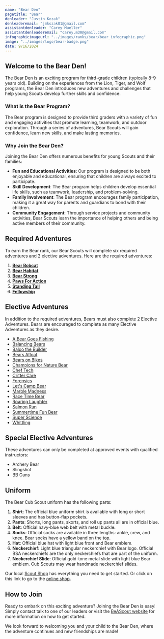 ```yaml
---
name: "Bear Den"
pagetitle: "Bear"
denleader: "Justin Kozak"
denleaderemail: "jmkozak81@gmail.com"
assistantdenleader: "Carey Mueller"
assistantdenleaderemail: "carey.m30@gmail.com"
infographicimageurl: "../images/ranks/bear/bear_infographic.png"
image: "../images/logo/bear-badge.png"
date: 9/16/2024
---
```

## Welcome to the Bear Den!

The Bear Den is an exciting program for third-grade children (typically 8-9 years old). Building on the experiences from the Lion, Tiger, and Wolf programs, the Bear Den introduces new adventures and challenges that help young Scouts develop further skills and confidence.

### What is the Bear Program?

The Bear program is designed to provide third graders with a variety of fun and engaging activities that promote learning, teamwork, and outdoor exploration. Through a series of adventures, Bear Scouts will gain confidence, learn new skills, and make lasting memories.

### Why Join the Bear Den?

Joining the Bear Den offers numerous benefits for young Scouts and their families:

- **Fun and Educational Activities**: Our program is designed to be both enjoyable and educational, ensuring that children are always excited to participate.
- **Skill Development**: The Bear program helps children develop essential life skills, such as teamwork, leadership, and problem-solving.
- **Family Involvement**: The Bear program encourages family participation, making it a great way for parents and guardians to bond with their children.
- **Community Engagement**: Through service projects and community activities, Bear Scouts learn the importance of helping others and being active members of their community.

## Required Adventures

To earn the Bear rank, our Bear Scouts will complete six required adventures and 2 elective adventures. Here are the required adventures:

1. [**Bear Bobcat**](https://www.scouting.org/cub-scout-adventures/bobcat-bear/)
2. [**Bear Habitat**](https://www.scouting.org/cub-scout-adventures/bear-habitat/)
3. [**Bear Strong**](https://www.scouting.org/cub-scout-adventures/bear-strong/)
4. [**Paws For Action**](https://www.scouting.org/cub-scout-adventures/paws-for-action/)
5. [**Standing Tall**](https://www.scouting.org/cub-scout-adventures/standing-tall/)
6. [**Fellowship**](https://www.scouting.org/cub-scout-adventures/fellowship/)

## Elective Adventures

In addition to the required adventures, Bears must also complete 2 Elective Adventures. Bears are encouraged to complete as many Elective Adventures as they desire.

- [A Bear Goes Fishing](https://www.scouting.org/cub-scout-adventures/a-bear-goes-fishing/)
- [Balancing Bears](https://www.scouting.org/cub-scout-adventures/balancing-bears/)
- [Baloo the Builder](https://www.scouting.org/cub-scout-adventures/baloo-the-builder/)
- [Bears Afloat](https://www.scouting.org/cub-scout-adventures/bears-afloat/)
- [Bears on Bikes](https://www.scouting.org/cub-scout-adventures/bears-on-bikes/)
- [Champions for Nature Bear](https://www.scouting.org/cub-scout-adventures/champions-for-nature-bear/)
- [Chef Tech](https://www.scouting.org/cub-scout-adventures/chef-tech/)
- [Critter Care](https://www.scouting.org/cub-scout-adventures/critter-care/)
- [Forensics](https://www.scouting.org/cub-scout-adventures/forensics/)
- [Let's Camp Bear](](https://www.scouting.org/cub-scout-adventures/lets-camp-bear/))
- [Marble Madness](https://www.scouting.org/cub-scout-adventures/marble-madness/)
- [Race Time Bear](https://www.scouting.org/cub-scout-adventures/race-time-bear/)
- [Roaring Laughter](https://www.scouting.org/cub-scout-adventures/roaring-laughter/)
- [Salmon Run](https://www.scouting.org/cub-scout-adventures/salmon-run/)
- [Summertime Fun Bear](https://www.scouting.org/cub-scout-adventures/summertime-fun-bear/)
- [Super Science](https://www.scouting.org/cub-scout-adventures/super-science/)
- [Whittling](https://www.scouting.org/cub-scout-adventures/whittling/)

## Special Elective Adventures

These adventures can only be completed at approved events with qualified instructors:

- Archery Bear
- Slingshot
- BB Guns

## Uniform

The Bear Cub Scout uniform has the following parts:

1. **Shirt**: The official blue uniform shirt is available with long or short sleeves and has button-flap pockets.
2. **Pants**: Shorts, long pants, skorts, and roll up pants all are in official blue.
3. **Belt**: Official navy-blue web belt with metal buckle.
4. **Socks**: Official socks are available in three lengths: ankle, crew, and knee. Bear socks have a yellow band on the top.
5. **Hat**: Official blue hat with light blue front and Bear emblem.
6. **Neckerchief**: Light blue triangular neckerchief with Bear logo. Official BSA neckerchiefs are the only neckerchiefs that are part of the uniform.
7. **Neckerchief Slide**: Official gold-tone metal slide with light blue Bear emblem. Cub Scouts may wear handmade neckerchief slides.

Our local [Scout Shop](https://www.bing.com/search?pglt=513&q=troy+scout+shop&cvid=43d8bcc8c6e0485fa7dbde8ada51db3c&gs_lcrp=EgZjaHJvbWUyBggAEEUYOTIGCAEQABhAMgYIAhAAGEDSAQgyMzA1ajBqMagCALACAA&FORM=ANNTA1&PC=W099) has everything you need to get started. Or click on this link to go to the [online shop](https://www.scoutshop.org/cub-scout-bear).

## How to Join

Ready to embark on this exciting adventure? Joining the Bear Den is easy! Simply contact talk to one of our leaders or visit the [BeAScout website](https://beascout.scouting.org/list/?zip=48038&program%5B%5D=pack&unitID=233029) for more information on how to get started.

We look forward to welcoming you and your child to the Bear Den, where the adventure continues and new friendships are made!
